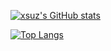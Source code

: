 [![xsuz's GitHub stats](https://github-readme-stats.vercel.app/api?username=xsuz)](https://github.com/anuraghazra/github-readme-stats)

[![Top Langs](https://github-readme-stats.vercel.app/api/top-langs/?username=xsuz)](https://github.com/anuraghazra/github-readme-stats)
